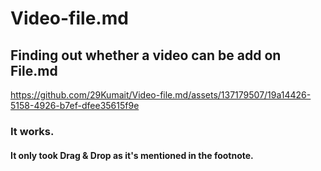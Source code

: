 # Video-file.md
## Finding out whether a video can be add on File.md
https://github.com/29Kumait/Video-file.md/assets/137179507/19a14426-5158-4926-b7ef-dfee35615f9e
### It works.
#### It only took Drag & Drop as it's mentioned in the footnote.
